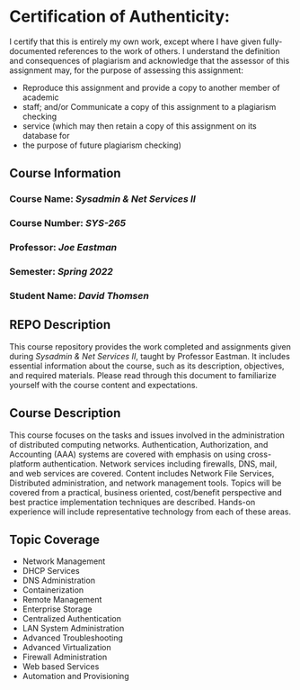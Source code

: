 # Certification of Authenticity:
I certify that this is entirely my own work, except where I have given
fully-documented references to the work of others. I understand the definition
and consequences of plagiarism and acknowledge that the assessor of this
assignment may, for the purpose of assessing this assignment:
- Reproduce this assignment and provide a copy to another member of academic
- staff; and/or Communicate a copy of this assignment to a plagiarism checking
- service (which may then retain a copy of this assignment on its database for
- the purpose of future plagiarism checking)

## Course Information

### Course Name: _Sysadmin & Net Services II_
### Course Number: _SYS-265_
### Professor: _Joe Eastman_
### Semester: _Spring 2022_
### Student Name: _David Thomsen_


## REPO Description

This course repository provides the work completed and assignments given during _Sysadmin & Net Services II_, taught by Professor Eastman. It includes essential information about the course, such as its description, objectives, and required materials. Please read through this document to familiarize yourself with the course content and expectations.

## Course Description

This course focuses on the tasks and issues involved in the administration of distributed computing networks. Authentication, Authorization, and Accounting (AAA) systems are covered with emphasis on using cross-platform authentication. Network services including firewalls, DNS, mail, and web services are covered. Content includes Network File Services, Distributed administration, and network management tools. Topics will be covered from a practical, business oriented, cost/benefit perspective and best practice implementation techniques are described. Hands-on experience will include representative technology from each of these areas.

## Topic Coverage
- Network Management
- DHCP Services
- DNS Administration
- Containerization
- Remote Management
- Enterprise Storage
- Centralized Authentication
- LAN System Administration
- Advanced Troubleshooting
- Advanced Virtualization
- Firewall Administration
- Web based Services
- Automation and Provisioning


